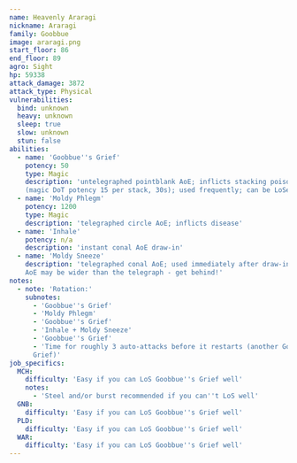 ```yaml
---
name: Heavenly Araragi
nickname: Araragi
family: Goobbue
image: araragi.png
start_floor: 86
end_floor: 89
agro: Sight
hp: 59338
attack_damage: 3872
attack_type: Physical
vulnerabilities:
  bind: unknown
  heavy: unknown
  sleep: true
  slow: unknown
  stun: false
abilities:
  - name: 'Goobbue''s Grief'
    potency: 50
    type: Magic
    description: 'untelegraphed pointblank AoE; inflicts stacking poison
    (magic DoT potency 15 per stack, 30s); used frequently; can be LoSed'
  - name: 'Moldy Phlegm'
    potency: 1200
    type: Magic
    description: 'telegraphed circle AoE; inflicts disease'
  - name: 'Inhale'
    potency: n/a
    description: 'instant conal AoE draw-in'
  - name: 'Moldy Sneeze'
    description: 'telegraphed conal AoE; used immediately after draw-in; actual
    AoE may be wider than the telegraph - get behind!'
notes:
  - note: 'Rotation:'
    subnotes:
      - 'Goobbue''s Grief'
      - 'Moldy Phlegm'
      - 'Goobbue''s Grief'
      - 'Inhale + Moldy Sneeze'
      - 'Goobbue''s Grief'
      - 'Time for roughly 3 auto-attacks before it restarts (another Goobbue''s
      Grief)'
job_specifics:
  MCH:
    difficulty: 'Easy if you can LoS Goobbue''s Grief well'
    notes:
      - 'Steel and/or burst recommended if you can''t LoS well'
  GNB:
    difficulty: 'Easy if you can LoS Goobbue''s Grief well'
  PLD:
    difficulty: 'Easy if you can LoS Goobbue''s Grief well'
  WAR:
    difficulty: 'Easy if you can LoS Goobbue''s Grief well'
---
```

